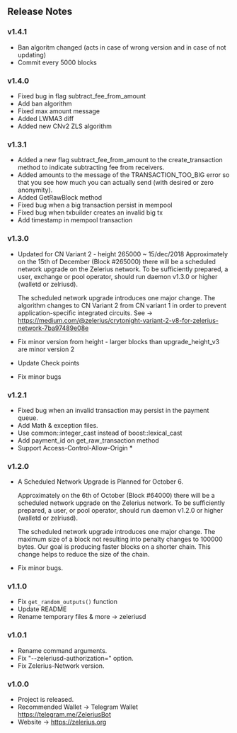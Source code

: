 ## Release Notes

### v1.4.1
- Ban algoritm changed (acts in case of wrong version and in case of not updating)
- Commit every 5000 blocks

### v1.4.0

- Fixed bug in flag subtract_fee_from_amount
- Add ban algorithm
- Fixed max amount message
- Added LWMA3 diff
- Added new CNv2 ZLS algorithm

### v1.3.1

- Added a new flag subtract_fee_from_amount to the create_transaction method to indicate subtracting fee from receivers.
- Added amounts to the message of the TRANSACTION_TOO_BIG error so that you see how much you can actually send (with desired or zero anonymity).
- Added GetRawBlock method
- Fixed bug when a big transaction persist in mempool
- Fixed bug when txbuilder creates an invalid big tx
- Add timestamp in mempool transaction

### v1.3.0

- Updated for CN Variant 2 - height 265000 ~ 15/dec/2018
  Approximately on the 15th of December (Block #265000) there will be a scheduled network upgrade on the Zelerius network. To be sufficiently prepared, a user, exchange or pool operator, should run daemon v1.3.0 or higher (walletd or zelriusd).

  The scheduled network upgrade introduces one major change. The algorithm changes to CN Variant 2 from CN variant 1 in order to prevent application-specific integrated circuits. See -> https://medium.com/@zelerius/crytonight-variant-2-v8-for-zelerius-network-7ba97489e08e

- Fix minor version from height - larger blocks than upgrade_height_v3 are minor version 2
- Update Check points
- Fix minor bugs

### v1.2.1

- Fixed bug when an invalid transaction may persist in the payment queue.
- Add Math & exception files.
- Use common::integer_cast instead of boost::lexical_cast
- Add payment_id on get_raw_transaction method
- Support Access-Control-Allow-Origin *

### v1.2.0

- A Scheduled Network Upgrade is Planned for October 6.

  Approximately on the 6th of October (Block #64000) there will be a scheduled network upgrade on the Zelerius network. To be sufficiently prepared, a user, or pool operator, should run daemon v1.2.0 or higher (walletd or zelriusd).

  The scheduled network upgrade introduces one major change. The maximum size of a block not resulting into penalty changes to 100000 bytes. Our goal is producing faster blocks on a shorter chain. This change helps to reduce the size of the chain.

- Fix minor bugs.


### v1.1.0

- Fix `get_random_outputs()` function
- Update README
- Rename temporary files & more -> zeleriusd

### v1.0.1

- Rename command arguments.
- Fix "--zeleriusd-authorization=" option.
- Fix Zelerius-Network version.

### v1.0.0

- Project is released.
- Recommended Wallet -> Telegram Wallet https://telegram.me/ZeleriusBot
- Website -> https://zelerius.org

